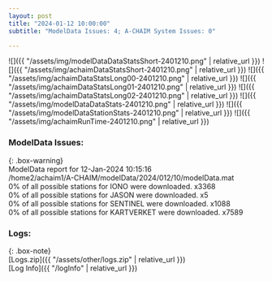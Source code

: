 ```yaml
---
layout: post
title: "2024-01-12 10:00:00"
subtitle: "ModelData Issues: 4; A-CHAIM System Issues: 0"

---
```


![]({{ "/assets/img/modelDataDataStatsShort-2401210.png" | relative_url }})
![]({{ "/assets/img/achaimDataStatsShort-2401210.png" | relative_url }})
![]({{ "/assets/img/achaimDataStatsLong00-2401210.png" | relative_url }})
![]({{ "/assets/img/achaimDataStatsLong01-2401210.png" | relative_url }})
![]({{ "/assets/img/achaimDataStatsLong02-2401210.png" | relative_url }})
![]({{ "/assets/img/modelDataDataStats-2401210.png" | relative_url }})
![]({{ "/assets/img/modelDataStationStats-2401210.png" | relative_url }})
![]({{ "/assets/img/achaimRunTime-2401210.png" | relative_url }})


### ModelData Issues:  
  
{: .box-warning}  
 ModelData report for 12-Jan-2024 10:15:16   
 /home2/achaim1/A-CHAIM/modelData/2024/012/10/modelData.mat   
 0% of all possible stations for IONO were downloaded. x3368   
 0% of all possible stations for JASON were downloaded. x5   
 0% of all possible stations for SENTINEL were downloaded. x1088   
 0% of all possible stations for KARTVERKET were downloaded. x7589   
  


### Logs:  
  
{: .box-note}  
[Logs.zip]({{ "/assets/other/logs.zip" | relative_url }})  
[Log Info]({{ "/logInfo" | relative_url }})  
